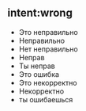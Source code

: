 ## intent:wrong
- Это неправильно
- Неправильно
- Нет неправильно
- Неправ
- Ты неправ
- Это ошибка
- Это некорректно
- Некорректно
- ты ошибаешься